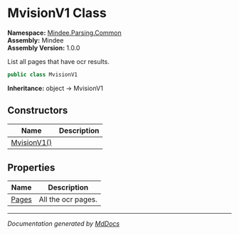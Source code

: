 ﻿<!--  
  <auto-generated>   
    The contents of this file were generated by a tool.  
    Changes to this file may be list if the file is regenerated  
  </auto-generated>   
-->

# MvisionV1 Class

**Namespace:** [Mindee.Parsing.Common](../index.md)  
**Assembly:** Mindee  
**Assembly Version:** 1.0.0

List all pages that have ocr results.

```csharp
public class MvisionV1
```

**Inheritance:** object → MvisionV1

## Constructors

| Name                                 | Description |
| ------------------------------------ | ----------- |
| [MvisionV1()](constructors/index.md) |             |

## Properties

| Name                         | Description        |
| ---------------------------- | ------------------ |
| [Pages](properties/Pages.md) | All the ocr pages. |

___

*Documentation generated by [MdDocs](https://github.com/ap0llo/mddocs)*
